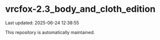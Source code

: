 # vrcfox-2.3_body_and_cloth_edition

Last updated: 2025-06-24 12:38:55

This repository is automatically maintained.
